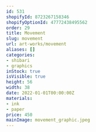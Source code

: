 ```yaml
---
id: 531
shopifyId: 8723267158346
shopifyOptionId: 47772438495562
order: 29
title: Movement
slug: movement
url: art-works/movement
aliases: []
categories:
- shibari
- graphics
inStock: true
isVisible: true
height: 56
width: 38
date: 2022-01-01T00:00:00Z
materials:
- ink
- paper
price: 450
mainImage: movement_graphic.jpeg
---
```

